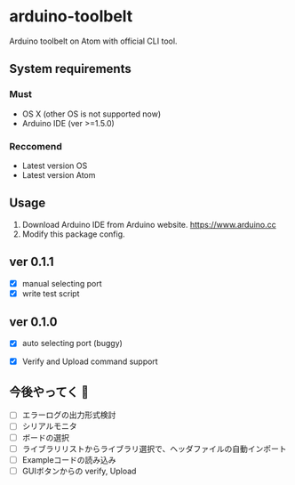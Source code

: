# arduino-toolbelt

Arduino toolbelt on Atom with official CLI tool.

## System requirements
### Must
- OS X (other OS is not supported now)
- Arduino IDE (ver >=1.5.0)

### Reccomend
- Latest version OS
- Latest version Atom

## Usage
1. Download Arduino IDE from Arduino website. https://www.arduino.cc
2. Modify this package config.

## ver 0.1.1
- [x] manual selecting port
- [x] write test script

## ver 0.1.0
- [x] auto selecting port (buggy)
- [x] Verify and Upload command support


## 今後やってく 💪
- [ ] エラーログの出力形式検討
- [ ] シリアルモニタ
- [ ] ボードの選択
- [ ] ライブラリリストからライブラリ選択で、ヘッダファイルの自動インポート
- [ ] Exampleコードの読み込み
- [ ] GUIボタンからの verify, Upload